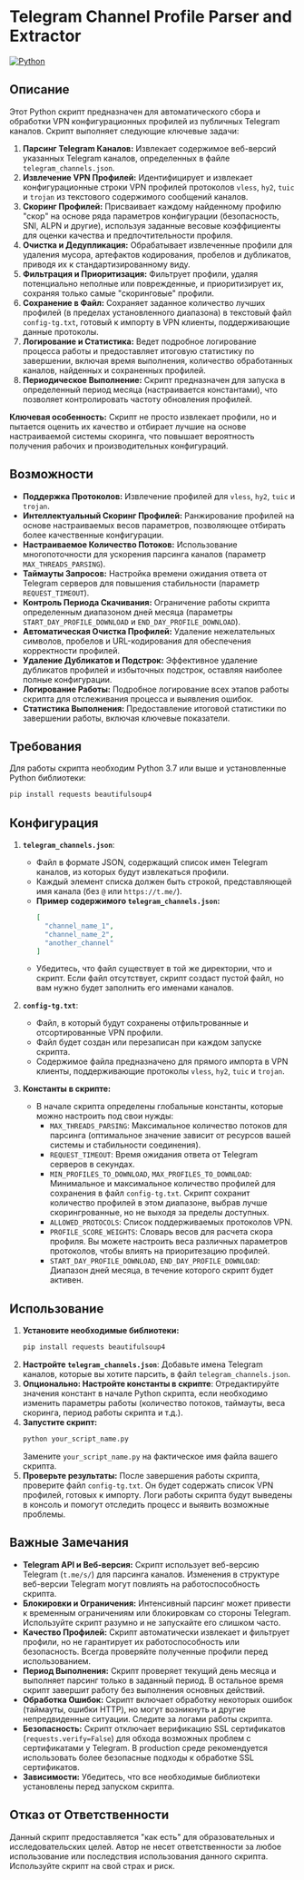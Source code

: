 # Telegram Channel Profile Parser and Extractor

[![Python](https://img.shields.io/badge/Python-3.7+-blue.svg?logo=python&logoColor=white)](https://www.python.org/)

## Описание

Этот Python скрипт предназначен для автоматического сбора и обработки VPN конфигурационных профилей из публичных Telegram каналов. Скрипт выполняет следующие ключевые задачи:

1.  **Парсинг Telegram Каналов:** Извлекает содержимое веб-версий указанных Telegram каналов, определенных в файле `telegram_channels.json`.
2.  **Извлечение VPN Профилей:** Идентифицирует и извлекает конфигурационные строки VPN профилей протоколов `vless`, `hy2`, `tuic` и `trojan` из текстового содержимого сообщений каналов.
3.  **Скоринг Профилей:**  Присваивает каждому найденному профилю "скор" на основе ряда параметров конфигурации (безопасность, SNI, ALPN и другие), используя заданные весовые коэффициенты для оценки качества и предпочтительности профиля.
4.  **Очистка и Дедупликация:**  Обрабатывает извлеченные профили для удаления мусора, артефактов кодирования, пробелов и дубликатов, приводя их к стандартизированному виду.
5.  **Фильтрация и Приоритизация:** Фильтрует профили, удаляя потенциально неполные или поврежденные, и приоритизирует их, сохраняя только самые "скоринговые" профили.
6.  **Сохранение в Файл:** Сохраняет заданное количество лучших профилей (в пределах установленного диапазона) в текстовый файл `config-tg.txt`, готовый к импорту в VPN клиенты, поддерживающие данные протоколы.
7.  **Логирование и Статистика:** Ведет подробное логирование процесса работы и предоставляет итоговую статистику по завершении, включая время выполнения, количество обработанных каналов, найденных и сохраненных профилей.
8.  **Периодическое Выполнение:**  Скрипт предназначен для запуска в определенный период месяца (настраивается константами), что позволяет контролировать частоту обновления профилей.

**Ключевая особенность:** Скрипт не просто извлекает профили, но и пытается оценить их качество и отбирает лучшие на основе настраиваемой системы скоринга, что повышает вероятность получения рабочих и производительных конфигураций.

## Возможности

*   **Поддержка Протоколов:**  Извлечение профилей для `vless`, `hy2`, `tuic` и `trojan`.
*   **Интеллектуальный Скоринг Профилей:**  Ранжирование профилей на основе настраиваемых весов параметров, позволяющее отбирать более качественные конфигурации.
*   **Настраиваемое Количество Потоков:**  Использование многопоточности для ускорения парсинга каналов (параметр `MAX_THREADS_PARSING`).
*   **Таймауты Запросов:**  Настройка времени ожидания ответа от Telegram серверов для повышения стабильности (параметр `REQUEST_TIMEOUT`).
*   **Контроль Периода Скачивания:**  Ограничение работы скрипта определенным диапазоном дней месяца (параметры `START_DAY_PROFILE_DOWNLOAD` и `END_DAY_PROFILE_DOWNLOAD`).
*   **Автоматическая Очистка Профилей:**  Удаление нежелательных символов, пробелов и URL-кодирования для обеспечения корректности профилей.
*   **Удаление Дубликатов и Подстрок:**  Эффективное удаление дубликатов профилей и избыточных подстрок, оставляя наиболее полные конфигурации.
*   **Логирование Работы:**  Подробное логирование всех этапов работы скрипта для отслеживания процесса и выявления ошибок.
*   **Статистика Выполнения:**  Предоставление итоговой статистики по завершении работы, включая ключевые показатели.

## Требования

Для работы скрипта необходим Python 3.7 или выше и установленные Python библиотеки:

```bash
pip install requests beautifulsoup4
```

## Конфигурация

1.  **`telegram_channels.json`**:
    *   Файл в формате JSON, содержащий список имен Telegram каналов, из которых будут извлекаться профили.
    *   Каждый элемент списка должен быть строкой, представляющей имя канала (без `@` или `https://t.me/`).
    *   **Пример содержимого `telegram_channels.json`:**
        ```json
        [
          "channel_name_1",
          "channel_name_2",
          "another_channel"
        ]
        ```
    *   Убедитесь, что файл существует в той же директории, что и скрипт. Если файл отсутствует, скрипт создаст пустой файл, но вам нужно будет заполнить его именами каналов.

2.  **`config-tg.txt`**:
    *   Файл, в который будут сохранены отфильтрованные и отсортированные VPN профили.
    *   Файл будет создан или перезаписан при каждом запуске скрипта.
    *   Содержимое файла предназначено для прямого импорта в VPN клиенты, поддерживающие протоколы `vless`, `hy2`, `tuic` и `trojan`.

3.  **Константы в скрипте:**
    *   В начале скрипта определены глобальные константы, которые можно настроить под свои нужды:
        *   `MAX_THREADS_PARSING`: Максимальное количество потоков для парсинга (оптимальное значение зависит от ресурсов вашей системы и стабильности соединения).
        *   `REQUEST_TIMEOUT`: Время ожидания ответа от Telegram серверов в секундах.
        *   `MIN_PROFILES_TO_DOWNLOAD`, `MAX_PROFILES_TO_DOWNLOAD`:  Минимальное и максимальное количество профилей для сохранения в файл `config-tg.txt`. Скрипт сохранит количество профилей в этом диапазоне, выбрав лучше скорингрованные, но не выходя за пределы доступных.
        *   `ALLOWED_PROTOCOLS`:  Список поддерживаемых протоколов VPN.
        *   `PROFILE_SCORE_WEIGHTS`:  Словарь весов для расчета скора профиля. Вы можете настроить веса различных параметров протоколов, чтобы влиять на приоритезацию профилей.
        *   `START_DAY_PROFILE_DOWNLOAD`, `END_DAY_PROFILE_DOWNLOAD`:  Диапазон дней месяца, в течение которого скрипт будет активен.

## Использование

1.  **Установите необходимые библиотеки:**
    ```bash
    pip install requests beautifulsoup4
    ```
2.  **Настройте `telegram_channels.json`**:  Добавьте имена Telegram каналов, которые вы хотите парсить, в файл `telegram_channels.json`.
3.  **Опционально: Настройте константы в скрипте**:  Отредактируйте значения констант в начале Python скрипта, если необходимо изменить параметры работы (количество потоков, таймауты, веса скоринга, период работы скрипта и т.д.).
4.  **Запустите скрипт:**
    ```bash
    python your_script_name.py
    ```
    Замените `your_script_name.py` на фактическое имя файла вашего скрипта.
5.  **Проверьте результаты:** После завершения работы скрипта, проверите файл `config-tg.txt`. Он будет содержать список VPN профилей, готовых к импорту. Логи работы скрипта будут выведены в консоль и помогут отследить процесс и выявить возможные проблемы.

## Важные Замечания

*   **Telegram API и Веб-версия:** Скрипт использует веб-версию Telegram (`t.me/s/`) для парсинга каналов. Изменения в структуре веб-версии Telegram могут повлиять на работоспособность скрипта.
*   **Блокировки и Ограничения:** Интенсивный парсинг может привести к временным ограничениям или блокировкам со стороны Telegram. Используйте скрипт разумно и не запускайте его слишком часто.
*   **Качество Профилей:** Скрипт автоматически извлекает и фильтрует профили, но не гарантирует их работоспособность или безопасность.  Всегда проверяйте полученные профили перед использованием.
*   **Период Выполнения:**  Скрипт проверяет текущий день месяца и выполняет парсинг только в заданный период. В остальное время скрипт завершит работу без выполнения основных действий.
*   **Обработка Ошибок:** Скрипт включает обработку некоторых ошибок (таймауты, ошибки HTTP), но могут возникнуть и другие непредвиденные ситуации. Следите за логами работы скрипта.
*   **Безопасность:** Скрипт отключает верификацию SSL сертификатов (`requests.verify=False`) для обхода возможных проблем с сертификатами у Telegram. В production среде рекомендуется использовать более безопасные подходы к обработке SSL сертификатов.
*   **Зависимости:** Убедитесь, что все необходимые библиотеки установлены перед запуском скрипта.

## Отказ от Ответственности

Данный скрипт предоставляется "как есть" для образовательных и исследовательских целей. Автор не несет ответственности за любое использование или последствия использования данного скрипта. Используйте скрипт на свой страх и риск.
